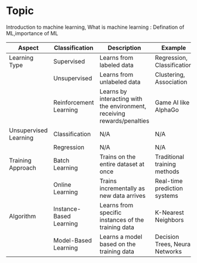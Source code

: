 # Topic 
Introduction to machine learning,
What is machine learning : Defination of ML,importance of ML

| Aspect                | Classification                | Description                                            | Example                        |
|-----------------------|-------------------------------|--------------------------------------------------------|--------------------------------|
| Learning Type         | Supervised                    | Learns from labeled data                               | Regression, Classification     |
|                       | Unsupervised                  | Learns from unlabeled data                             | Clustering, Association        |
|                       | Reinforcement Learning        | Learns by interacting with the environment, receiving rewards/penalties | Game AI like AlphaGo          |
| Unsupervised Learning  | Classification                | N/A                                                    | N/A                            |
|                       | Regression                    | N/A                                                    | N/A                            |
| Training Approach      | Batch Learning                | Trains on the entire dataset at once                  | Traditional training methods    |
|                       | Online Learning               | Trains incrementally as new data arrives              | Real-time prediction systems    |
| Algorithm             | Instance-Based Learning       | Learns from specific instances of the training data   | K-Nearest Neighbors            |
|                       | Model-Based Learning          | Learns a model based on the training data             | Decision Trees, Neural Networks|
